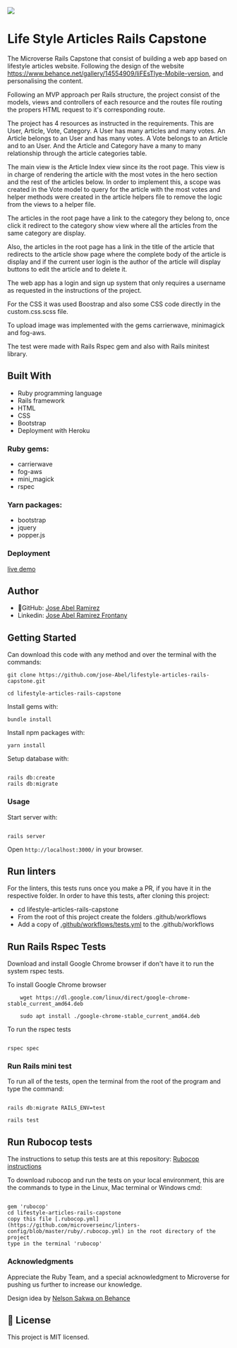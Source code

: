 ![](https://img.shields.io/badge/Microverse-blueviolet)

# Life Style Articles Rails Capstone

The Microverse Rails Capstone that consist of building a web app based on lifestyle articles website. Following the design of the website https://www.behance.net/gallery/14554909/liFEsTlye-Mobile-version, and personalising the content.

Following an MVP approach per Rails structure, the project consist of the models, views and controllers of each resource and the routes file routing the propers HTML request to it's corresponding route.

The project has 4 resources as instructed in the requirements. This are User, Article, Vote, Category. A User has many articles and many votes. An Article belongs to an User and has many votes. A Vote belongs to an Article and to an User. And the Article and Category have a many to many relationship through the article categories table.

The main view is the Article Index view since its the root page. This view is in charge of rendering the article with the most votes in the hero section and the rest of the articles below. In order to implement this, a scope was created in the Vote model to query for the article with the most votes and helper methods were created in the article helpers file to remove the logic from the views to a helper file.

The articles in the root page have a link to the category they belong to, once click it redirect to the category show view where all the articles from the same category are display.

Also, the articles in the root page has a link in the title of the article that redirects to the article show page where the complete body of the article is display and if the current user login is the author of the article will display buttons to edit the article and to delete it.

The web app has a login and sign up system that only requires a username as requested in the instructions of the project.

For the CSS it was used Boostrap and also some CSS code directly in the custom.css.scss file.

To upload image was implemented with the gems carrierwave, minimagick and fog-aws. 

The test were made with Rails Rspec gem and also with Rails minitest library.

## Built With
- Ruby programming language
- Rails framework
- HTML
- CSS
- Bootstrap
- Deployment with Heroku

### Ruby gems:
- carrierwave
- fog-aws
- mini_magick
- rspec

### Yarn packages:
- bootstrap 
- jquery 
- popper.js


### Deployment

[live demo](https://lifestyle-articles-jose-abel.herokuapp.com/)


## Author
- 👤GitHub: [Jose Abel Ramirez](https://github.com/jose-Abel)
- Linkedin: [Jose Abel Ramirez Frontany](https://www.linkedin.com/in/jose-abel-ramirez-frontany-7674a842/)


## Getting Started
Can download this code with any method and over the terminal with the commands:

```
git clone https://github.com/jose-Abel/lifestyle-articles-rails-capstone.git

cd lifestyle-articles-rails-capstone

```

Install gems with:

```
bundle install

```

Install npm packages with:

```
yarn install

```

Setup database with:

```

rails db:create
rails db:migrate

```

### Usage

Start server with:

```

rails server

```

Open `http://localhost:3000/` in your browser.


## Run linters
For the linters, this tests runs once you make a PR, if you have it in the respective folder. In order to have this tests, after cloning this project:
- cd lifestyle-articles-rails-capstone
- From the root of this project create the folders .github/workflows
- Add a copy of [.github/workflows/tests.yml](https://github.com/microverseinc/linters-config/blob/master/ruby/.github/workflows/tests.yml) to the .github/workflows

## Run Rails Rspec Tests 

Download and install Google Chrome browser if don't have it to run the system rspec tests.

To install Google Chrome browser

```
	wget https://dl.google.com/linux/direct/google-chrome-stable_current_amd64.deb

	sudo apt install ./google-chrome-stable_current_amd64.deb
```

To run the rspec tests

```

rspec spec

```


### Run Rails mini test
To run all of the tests, open the terminal from the root of the program and type the command:

```

rails db:migrate RAILS_ENV=test

rails test

```

## Run Rubocop tests
The instructions to setup this tests are at this repository: [Rubocop instructions](https://github.com/microverseinc/linters-config/tree/master/ruby)

To download rubocop and run the tests on your local environment, this are the commands to type in the Linux, Mac terminal or Windows cmd:

```

gem 'rubocop'
cd lifestyle-articles-rails-capstone
copy this file [.rubocop.yml](https://github.com/microverseinc/linters-config/blob/master/ruby/.rubocop.yml) in the root directory of the project
type in the terminal 'rubocop'

```


### Acknowledgments
Appreciate the Ruby Team, and a special acknowledgment to Microverse for pushing us further to increase our knowledge.

Design idea by [Nelson Sakwa on Behance](https://www.behance.net/sakwadesignstudio)

## 📝 License
This project is MIT licensed.
